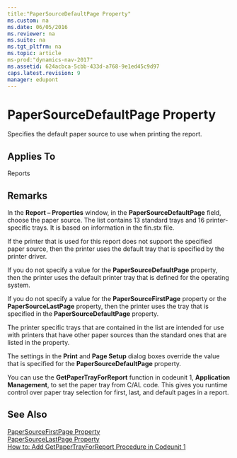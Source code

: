 ```yaml
---
title:"PaperSourceDefaultPage Property"
ms.custom: na
ms.date: 06/05/2016
ms.reviewer: na
ms.suite: na
ms.tgt_pltfrm: na
ms.topic: article
ms-prod:"dynamics-nav-2017"
ms.assetid: 624acbca-5cbb-433d-a768-9e1ed45c9d97
caps.latest.revision: 9
manager: edupont
---
```

# PaperSourceDefaultPage Property
Specifies the default paper source to use when printing the report.  
  
## Applies To  
 Reports  
  
## Remarks  
 In the **Report – Properties** window, in the **PaperSourceDefaultPage** field, choose the paper source. The list contains 13 standard trays and 16 printer\-specific trays. It is based on information in the fin.stx file.  
  
 If the printer that is used for this report does not support the specified paper source, then the printer uses the default tray that is specified by the printer driver.  
  
 If you do not specify a value for the **PaperSourceDefaultPage** property, then the printer uses the default printer tray that is defined for the operating system.  
  
 If you do not specify a value for the **PaperSourceFirstPage** property or the **PaperSourceLastPage** property, then the printer uses the tray that is specified in the **PaperSourceDefaultPage** property.  
  
 The printer specific trays that are contained in the list are intended for use with printers that have other paper sources than the standard ones that are listed in the property.  
  
 The settings in the **Print** and **Page Setup** dialog boxes override the value that is specified for the **PaperSourceDefaultPage** property.  
  
 You can use the **GetPaperTrayForReport** function in codeunit 1, **Application Management**, to set the paper tray from C\/AL code. This gives you runtime control over paper tray selection for first, last, and default pages in a report.  
  
## See Also  
 [PaperSourceFirstPage Property](PaperSourceFirstPage-Property.md)   
 [PaperSourceLastPage Property](PaperSourceLastPage-Property.md)   
 [How to: Add GetPaperTrayForReport Procedure in Codeunit 1](../Topic/How%20to:%20Add%20GetPaperTrayForReport%20Procedure%20in%20Codeunit%201.md)